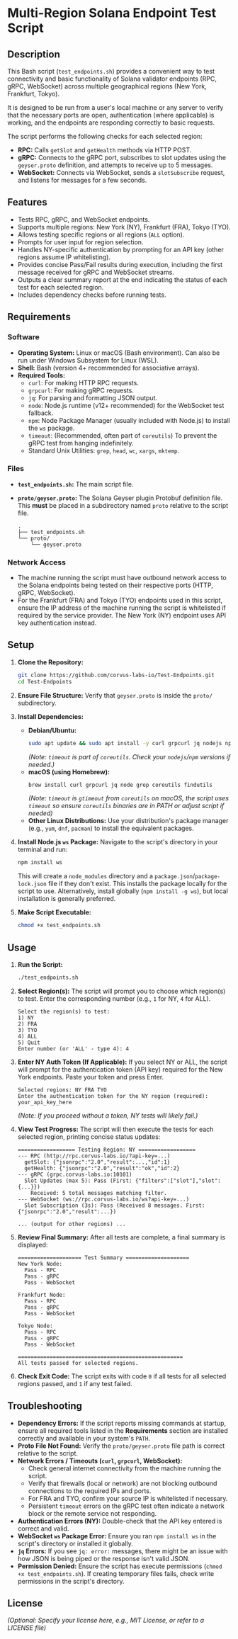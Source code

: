 # Multi-Region Solana Endpoint Test Script

## Description

This Bash script (`test_endpoints.sh`) provides a convenient way to test connectivity and basic functionality of Solana validator endpoints (RPC, gRPC, WebSocket) across multiple geographical regions (New York, Frankfurt, Tokyo).

It is designed to be run from a user's local machine or any server to verify that the necessary ports are open, authentication (where applicable) is working, and the endpoints are responding correctly to basic requests.

The script performs the following checks for each selected region:

*   **RPC:** Calls `getSlot` and `getHealth` methods via HTTP POST.
*   **gRPC:** Connects to the gRPC port, subscribes to slot updates using the `geyser.proto` definition, and attempts to receive up to 5 messages.
*   **WebSocket:** Connects via WebSocket, sends a `slotSubscribe` request, and listens for messages for a few seconds.

## Features

*   Tests RPC, gRPC, and WebSocket endpoints.
*   Supports multiple regions: New York (NY), Frankfurt (FRA), Tokyo (TYO).
*   Allows testing specific regions or all regions (`ALL` option).
*   Prompts for user input for region selection.
*   Handles NY-specific authentication by prompting for an API key (other regions assume IP whitelisting).
*   Provides concise Pass/Fail results during execution, including the first message received for gRPC and WebSocket streams.
*   Outputs a clear summary report at the end indicating the status of each test for each selected region.
*   Includes dependency checks before running tests.

## Requirements

### Software

*   **Operating System:** Linux or macOS (Bash environment). Can also be run under Windows Subsystem for Linux (WSL).
*   **Shell:** Bash (version 4+ recommended for associative arrays).
*   **Required Tools:**
    *   `curl`: For making HTTP RPC requests.
    *   `grpcurl`: For making gRPC requests.
    *   `jq`: For parsing and formatting JSON output.
    *   `node`: Node.js runtime (v12+ recommended) for the WebSocket test fallback.
    *   `npm`: Node Package Manager (usually included with Node.js) to install the `ws` package.
    *   `timeout`: (Recommended, often part of `coreutils`) To prevent the gRPC test from hanging indefinitely.
    *   Standard Unix Utilities: `grep`, `head`, `wc`, `xargs`, `mktemp`.

### Files

*   **`test_endpoints.sh`:** The main script file.
*   **`proto/geyser.proto`:** The Solana Geyser plugin Protobuf definition file. This **must** be placed in a subdirectory named `proto` relative to the script file.

    ```
    .
    ├── test_endpoints.sh
    └── proto/
        └── geyser.proto
    ```

### Network Access

*   The machine running the script must have outbound network access to the Solana endpoints being tested on their respective ports (HTTP, gRPC, WebSocket).
*   For the Frankfurt (FRA) and Tokyo (TYO) endpoints used in this script, ensure the IP address of the machine running the script is whitelisted if required by the service provider. The New York (NY) endpoint uses API key authentication instead.

## Setup

1.  **Clone the Repository:**
    ```bash
    git clone https://github.com/corvus-labs-io/Test-Endpoints.git
    cd Test-Endpoints
    ```

2.  **Ensure File Structure:** Verify that `geyser.proto` is inside the `proto/` subdirectory.

3.  **Install Dependencies:**
    *   **Debian/Ubuntu:**
        ```bash
        sudo apt update && sudo apt install -y curl grpcurl jq nodejs npm coreutils grep coreutils xargs
        ```
        *(Note: `timeout` is part of `coreutils`. Check your `nodejs`/`npm` versions if needed.)*
    *   **macOS (using Homebrew):**
        ```bash
        brew install curl grpcurl jq node grep coreutils findutils
        ```
        *(Note: `timeout` is `gtimeout` from `coreutils` on macOS, the script uses `timeout` so ensure `coreutils` binaries are in PATH or adjust script if needed)*
    *   **Other Linux Distributions:** Use your distribution's package manager (e.g., `yum`, `dnf`, `pacman`) to install the equivalent packages.

4.  **Install Node.js `ws` Package:** Navigate to the script's directory in your terminal and run:
    ```bash
    npm install ws
    ```
    This will create a `node_modules` directory and a `package.json`/`package-lock.json` file if they don't exist. This installs the package locally for the script to use. Alternatively, install globally (`npm install -g ws`), but local installation is generally preferred.

5.  **Make Script Executable:**
    ```bash
    chmod +x test_endpoints.sh
    ```

## Usage

1.  **Run the Script:**
    ```bash
    ./test_endpoints.sh
    ```

2.  **Select Region(s):** The script will prompt you to choose which region(s) to test. Enter the corresponding number (e.g., `1` for NY, `4` for ALL).

    ```
    Select the region(s) to test:
    1) NY
    2) FRA
    3) TYO
    4) ALL
    5) Quit
    Enter number (or 'ALL' - type 4): 4
    ```

3.  **Enter NY Auth Token (If Applicable):** If you select NY or ALL, the script will prompt for the authentication token (API key) required for the New York endpoints. Paste your token and press Enter.

    ```
    Selected regions: NY FRA TYO
    Enter the authentication token for the NY region (required): your_api_key_here
    ```
    *(Note: If you proceed without a token, NY tests will likely fail.)*

4.  **View Test Progress:** The script will then execute the tests for each selected region, printing concise status updates:

    ```
    ================== Testing Region: NY ==================
    --- RPC (http://rpc.corvus-labs.io/?api-key=...)
      getSlot: {"jsonrpc":"2.0","result":...,"id":1}
      getHealth: {"jsonrpc":"2.0","result":"ok","id":2}
    --- gRPC (grpc.corvus-labs.io:10101)
      Slot Updates (max 5): Pass (First: {"filters":["slot"],"slot":{...}})
        Received: 5 total messages matching filter.
    --- WebSocket (ws://rpc.corvus-labs.io/ws?api-key=...)
      Slot Subscription (3s): Pass (Received 8 messages. First: {"jsonrpc":"2.0","result":...})

    ... (output for other regions) ...
    ```

5.  **Review Final Summary:** After all tests are complete, a final summary is displayed:

    ```
    ==================== Test Summary ====================
    New York Node:
      Pass - RPC
      Pass - gRPC
      Pass - WebSocket

    Frankfurt Node:
      Pass - RPC
      Pass - gRPC
      Pass - WebSocket

    Tokyo Node:
      Pass - RPC
      Pass - gRPC
      Pass - WebSocket

    ====================================================
    All tests passed for selected regions.
    ```

6.  **Check Exit Code:** The script exits with code `0` if all tests for all selected regions passed, and `1` if any test failed.

## Troubleshooting

*   **Dependency Errors:** If the script reports missing commands at startup, ensure all required tools listed in the **Requirements** section are installed correctly and available in your system's `PATH`.
*   **Proto File Not Found:** Verify the `proto/geyser.proto` file path is correct relative to the script.
*   **Network Errors / Timeouts (`curl`, `grpcurl`, WebSocket):**
    *   Check general internet connectivity from the machine running the script.
    *   Verify that firewalls (local or network) are not blocking outbound connections to the required IPs and ports.
    *   For FRA and TYO, confirm your source IP is whitelisted if necessary.
    *   Persistent `timeout` errors on the gRPC test often indicate a network block or the remote service not responding.
*   **Authentication Errors (NY):** Double-check that the API key entered is correct and valid.
*   **WebSocket `ws` Package Error:** Ensure you ran `npm install ws` in the script's directory or installed it globally.
*   **`jq` Errors:** If you see `jq: error:` messages, there might be an issue with how JSON is being piped or the response isn't valid JSON.
*   **Permission Denied:** Ensure the script has execute permissions (`chmod +x test_endpoints.sh`). If creating temporary files fails, check write permissions in the script's directory.

## License

*(Optional: Specify your license here, e.g., MIT License, or refer to a LICENSE file)*
